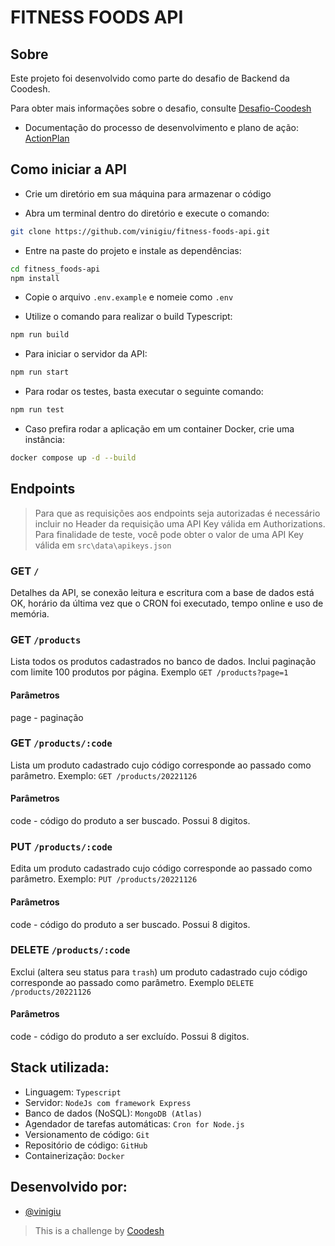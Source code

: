 # FITNESS FOODS API

## Sobre
Este projeto foi desenvolvido como parte do desafio de Backend da Coodesh.

Para obter mais informações sobre o desafio, consulte [Desafio-Coodesh](https://lab.coodesh.com/viniciusgiuseppe/products-parser-20230105)

- Documentação do processo de desenvolvimento e plano de ação: [ActionPlan](https://github.com/vinigiu/fitness-foods-api/blob/master/ActionPlan.md)

## Como iniciar a API
- Crie um diretório em sua máquina para armazenar o código

- Abra um terminal dentro do diretório e execute o comando:
```bash 
git clone https://github.com/vinigiu/fitness-foods-api.git
```

- Entre na paste do projeto e instale as dependências:
```bash
cd fitness_foods-api
npm install
```

- Copie o arquivo `.env.example` e nomeie como `.env`

- Utilize o comando para realizar o build Typescript:
```bash
npm run build
```

- Para iniciar o servidor da API:
```bash
npm run start
```

- Para rodar os testes, basta executar o seguinte comando:
```bash
npm run test
```

- Caso prefira rodar a aplicação em um container Docker, crie uma instância:
```bash 
docker compose up -d --build
```

## Endpoints

> Para que as requisições aos endpoints seja autorizadas é necessário incluir no Header da requisição uma API Key válida em Authorizations. Para finalidade de teste, você pode obter o valor de uma API Key válida em `src\data\apikeys.json`

### GET ```/```
Detalhes da API, se conexão leitura e escritura com a base de dados está OK, horário da última vez que o CRON foi executado, tempo online e uso de memória. 

### GET ```/products```
Lista todos os produtos cadastrados no banco de dados. Inclui paginação com limite 100 produtos por página. Exemplo ```GET /products?page=1```   
#### Parâmetros 
page - paginação

### GET ```/products/:code```
Lista um produto cadastrado cujo código corresponde ao passado como parâmetro. Exemplo: ```GET /products/20221126```   
#### Parâmetros   
code - código do produto a ser buscado. Possui 8 digitos.   

### PUT ```/products/:code```
Edita um produto cadastrado cujo código corresponde ao passado como parâmetro. Exemplo: ```PUT /products/20221126```   
#### Parâmetros   
code - código do produto a ser buscado. Possui 8 digitos. 

### DELETE ```/products/:code```
Exclui (altera seu status para `trash`) um produto cadastrado cujo código corresponde ao passado como parâmetro. Exemplo ```DELETE /products/20221126```   
#### Parâmetros   
code - código do produto a ser excluído. Possui 8 digitos. 

## Stack utilizada:

- Linguagem: `Typescript`
- Servidor: `NodeJs com framework Express`
- Banco de dados (NoSQL): `MongoDB (Atlas)`
- Agendador de tarefas automáticas: `Cron for Node.js`
- Versionamento de código: `Git`
- Repositório de código: `GitHub`
- Containerização: `Docker`

## Desenvolvido por:
- [@vinigiu](https://github.com/vinigiu)
> This is a challenge by [Coodesh](https://coodesh.com/)